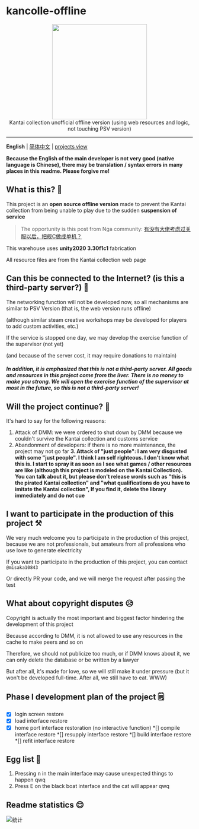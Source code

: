 # kancolle-offline

<p align="center">
  <img width="256px" height="256px" src="https://s2.loli.net/2022/03/15/pC1nJhMW7BEkQFA.png"/>
  <br>
Kantai collection unofficial offline version (using web resources and logic, not touching PSV version)
</p>

---

**English** | [简体中文](./README.md) | [projects view](https://github.com/orgs/offline-colle/projects/1)

**Because the English of the main developer is not very good (native language is Chinese), there may be translation / syntax errors in many places in this readme. Please forgive me!**

## What is this? 🤔

This project is an **open source offline version** made to prevent the Kantai collection from being unable to play due to the sudden **suspension of service**

>The opportunity is this post from Nga community: [有没有大佬考虑过关服以后，把舰C做成单机？](https://bbs.nga.cn/read.php?tid=22543276&_ff=-7202235 "click to jump to Nga")

This warehouse uses **unity2020 3.30f1c1** fabrication

All resource files are from the Kantai collection web page

## Can this be connected to the Internet? (is this a third-party server?) 🔗

The networking function will not be developed now, so all mechanisms are similar to PSV Version (that is, the web version runs offline)

(although similar steam creative workshops may be developed for players to add custom activities, etc.)

If the service is stopped one day, we may develop the exercise function of the supervisor (not yet)

(and because of the server cost, it may require donations to maintain)

##### In addition, it is emphasized that this is not a third-party server. All goods and resources in this project come from the liver. There is no money to make you strong. We will open the exercise function of the supervisor at most in the future, so this is not a third-party server!

## Will the project continue? 📑

It's hard to say for the following reasons:

1. Attack of DMM: we were ordered to shut down by DMM because we couldn't survive the Kantai collection and customs service
2. Abandonment of developers: if there is no more maintenance, the project may not go far
**3. Attack of "just people": I am very disgusted with some "just people". I think I am self righteous. I don't know what this is. I start to spray it as soon as I see what games / other resources are like (although this project is modeled on the Kantai Collection). You can talk about it, but please don't release words such as "this is the pirated Kantai collection" and "what qualifications do you have to imitate the Kantai collection", If you find it, delete the library immediately and do not cue**

## I want to participate in the production of this project ⚒️

We very much welcome you to participate in the production of this project, because we are not professionals, but amateurs from all professions who use love to generate electricity

If you want to participate in the production of this project, you can contact `@misaka10843`

Or directly PR your code, and we will merge the request after passing the test

## What about copyright disputes 😥
Copyright is actually the most important and biggest factor hindering the development of this project

Because according to DMM, it is not allowed to use any resources in the cache to make peers and so on

Therefore, we should not publicize too much, or if DMM knows about it, we can only delete the database or be written by a lawyer

But after all, it's made for love, so we will still make it under pressure (but it won't be developed full-time. After all, we still have to eat. WWW)

## Phase I development plan of the project 🗒️

*[x] login screen restore
*[x] load interface restore
*[x] home port interface restoration (no interactive function)
*[] compile interface restore
*[] resupply interface restore
*[] build interface restore
*[] refit interface restore

## Egg list 🎈
1. Pressing n in the main interface may cause unexpected things to happen qwq
2. Press E on the black boat interface and the cat will appear qwq

## Readme statistics 😊


![统计](https://count.getloli.com/get/@offline-colle?theme=elbooru)
